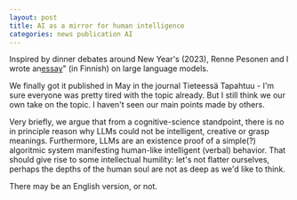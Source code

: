 ```yaml
---
layout: post
title: AI as a mirror for human intelligence
categories: news publication AI
---
```

Inspired by dinner debates around New Year's (2023), Renne Pesonen and I wrote an<a href="https://journal.fi/tt/article/view/131066/79967" target="_blank">essay</a>" (in Finnish) on large language models. 

<!--more-->

We finally got it published in May in the journal Tieteessä Tapahtuu - I'm sure everyone was pretty tired with the topic already. But I still think we our own take on the topic. I haven't seen our main points made by others. 

Very briefly, we argue that from a cognitive-science standpoint, there is no in principle reason why LLMs could not be intelligent, creative or grasp meanings. Furthermore, LLMs are an existence proof of a simple(?) algoritmic system manifesting human-like intelligent (verbal) behavior. That should give rise to some intellectual humility: let's not flatter ourselves, perhaps the depths of the human soul are not as deep as we'd like to think. 

There may be an English version, or not.


